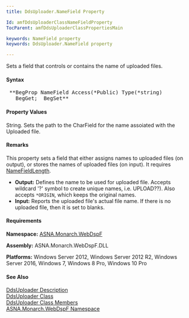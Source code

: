 ```yaml
---
title: DdsUploader.NameField Property

Id: amfDdsUploaderClassNameFieldProperty
TocParent: amfDdsUploaderClassPropertiesMain

keywords: NameField property
keywords: DdsUploader.NameField property

---
```


Sets a field that controls or contains the name of uploaded files. 

#### Syntax
<pre class="prettyprint"> **BegProp NameField Access(*Public) Type(*string)
   BegGet;  BegSet** </pre>

#### Property Values
String. Sets the path to the CharField for the name assoiated with the Uploaded file.

#### Remarks
This property sets a field that either assigns names to uploaded files (on output), or stores the names of uploaded files (on input). It requires [NameFieldLength](amdDdsUploaderClassNameFieldLengthProperty.html).

- **Output:**  Defines the name to be used for uploaded file.  Accepts wildcard '?' symbol to create unique names, i.e. UPLOAD??).
			Also accepts <code>*ORIGIN</code>, which keeps the original names.
- **Input:**  Reports the uploaded file's actual file name.  If there is no uploaded file, then it is set to blanks.

#### Requirements
**Namespace:** [ASNA.Monarch.WebDspF](amfWebDspFNamespace.html)

**Assembly:** ASNA.Monarch.WebDspF.DLL

**Platforms:** Windows Server 2012, Windows Server 2012 R2, Windows Server 2016, Windows 7, Windows 8 Pro, Windows 10 Pro

#### See Also
[DdsUploader Description](amfUnderstandingUploaderControls.html)<br /> [ DdsUploader Class](amfDdsUploaderClass.html) <br /> [ DdsUploader Class Members](amfDdsUploaderClassMembers.html) <br /> [ ASNA.Monarch.WebDspF Namespace](amfWebDspFNamespace.html) 
